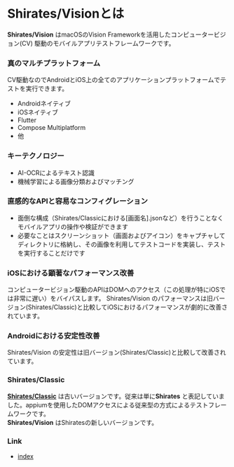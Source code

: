 # Shirates/Visionとは

**Shirates/Vision** はmacOSのVision Frameworkを活用したコンピュータービジョン(CV)
駆動のモバイルアプリテストフレームワークです。<br>

### 真のマルチプラットフォーム

CV駆動なのでAndroidとiOS上の全てのアプリケーションプラットフォームでテストを実行できます。

- Androidネイティブ
- iOSネイティブ
- Flutter
- Compose Multiplatform
- 他

### キーテクノロジー

- AI-OCRによるテキスト認識
- 機械学習による画像分類およびマッチング

### **直感的なAPIと容易なコンフィグレーション**<br>

- 面倒な構成（Shirates/Classicにおける[画面名].jsonなど）を行うことなくモバイルアプリの操作や検証ができます
- 必要なことはスクリーンショット（画面およびアイコン）をキャプチャしてディレクトリに格納し、その画像を利用してテストコードを実装し、テストを実行することだけです

### iOSにおける顕著なパフォーマンス改善<br>

コンピュータービジョン駆動のAPIはDOMへのアクセス（この処理が特にiOSでは非常に遅い）をバイパスします。 Shirates/Vision
のパフォーマンスは旧バージョン(Shirates/Classic)と比較してiOSにおけるパフォーマンスが劇的に改善されています。

### Androidにおける安定性改善

Shirates/Vision の安定性は旧バージョン(Shirates/Classic)と比較して改善されています。

### Shirates/Classic

[**Shirates/Classic**](classic/index.md) は古いバージョンです。従来は単に**Shirates**
と表記していました。appiumを使用したDOMアクセスによる従来型の方式によるテストフレームワークです。<br>
**Shirates/Vision** はShiratesの新しいバージョンです。<br>

### Link

- [index](../index_ja.md)